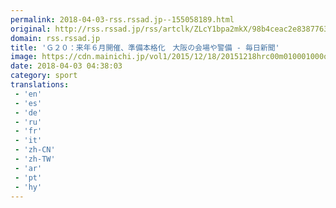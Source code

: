 ```yaml
---
permalink: 2018-04-03-rss.rssad.jp--155058189.html
original: http://rss.rssad.jp/rss/artclk/ZLcY1bpa2mkX/98b4ceac2e8387763f2d53b837a01ecd?ul=EvY0ZYetpudyyBszjAixooXUEfVGOdfC2vcgcdN0YliWi3UbNBie2juKu5Z0KYeygqlO4rZGBfnNuYaSnGu.NPimGxNq
domain: rss.rssad.jp
title: 'Ｇ２０：来年６月開催、準備本格化　大阪の会場や警備 - 毎日新聞'
image: https://cdn.mainichi.jp/vol1/2015/12/18/20151218hrc00m010001000q/9.jpg?2
date: 2018-04-03 04:38:03
category: sport
translations: 
 - 'en'
 - 'es'
 - 'de'
 - 'ru'
 - 'fr'
 - 'it'
 - 'zh-CN'
 - 'zh-TW'
 - 'ar'
 - 'pt'
 - 'hy'
---
```


